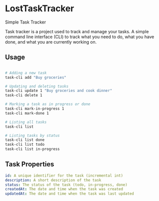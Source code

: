 # LostTaskTracker
Simple Task Tracker


Task tracker is a project used to track and manage your tasks. A simple command line interface (CLI) to track what you need to do, what you have done, and what you are currently working on.

## Usage

```sh

# Adding a new task
task-cli add "Buy groceries"

# Updating and deleting tasks
task-cli update 1 "Buy groceries and cook dinner"
task-cli delete 1

# Marking a task as in progress or done
task-cli mark-in-progress 1
task-cli mark-done 1

# Listing all tasks
task-cli list

# Listing tasks by status
task-cli list done
task-cli list todo
task-cli list in-progress
```


## Task Properties

```yaml
id: A unique identifier for the task (incremental int)
description: A short description of the task
status: The status of the task (todo, in-progress, done)
createdAt: The date and time when the task was created
updatedAt: The date and time when the task was last updated
```


